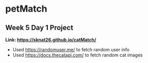 # petMatch
## Week 5 Day 1 Project

**Link: https://sknat26.github.io/catMatch/**

* Used https://randomuser.me/ to fetch random user info
* Used https://docs.thecatapi.com/ to fetch random cat images
